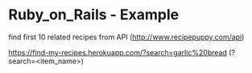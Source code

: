 # Ruby_on_Rails - Example

find first 10 related recipes from API (http://www.recipepuppy.com/api)

https://find-my-recipes.herokuapp.com/?search=garlic%20bread
(?search=<item_name>)
